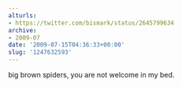 ```yaml
---
alturls:
- https://twitter.com/bismark/status/2645799634
archive:
- 2009-07
date: '2009-07-15T04:36:33+00:00'
slug: '1247632593'
---
```


big brown spiders, you are not welcome in my bed.

